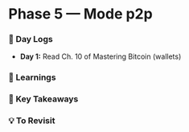 # Phase 5 — Mode p2p

### 📅 Day Logs

- **Day 1:** Read Ch. 10 of Mastering Bitcoin (wallets)

### 📘 Learnings

### 🧠 Key Takeaways

### 💡 To Revisit
